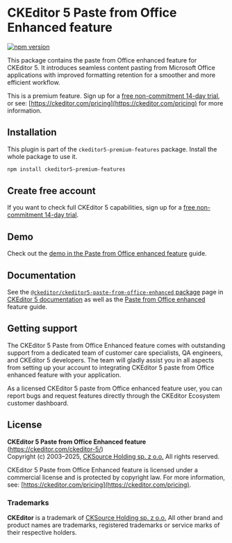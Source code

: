 CKEditor&nbsp;5 Paste from Office Enhanced feature
==================================================

[![npm version](https://badge.fury.io/js/%40ckeditor%2Fckeditor5-paste-from-office-enhanced.svg)](https://www.npmjs.com/package/@ckeditor/ckeditor5-paste-from-office-enhanced)

This package contains the paste from Office enhanced feature for CKEditor&nbsp;5. It introduces seamless content pasting from Microsoft Office applications with improved formatting retention for a smoother and more efficient workflow.

This is a premium feature. Sign up for a [free non-commitment 14-day trial](https://portal.ckeditor.com/checkout?plan=free), or see: [https://ckeditor.com/pricing](https://ckeditor.com/pricing) for more information.

## Installation

This plugin is part of the `ckeditor5-premium-features` package. Install the whole package to use it.

```bash
npm install ckeditor5-premium-features
```

## Create free account

If you want to check full CKEditor&nbsp;5 capabilities, sign up for a [free non-commitment 14-day trial](https://portal.ckeditor.com/checkout?plan=free).

## Demo

Check out the [demo in the Paste from Office enhanced feature](https://ckeditor.com/docs/ckeditor5/latest/features/paste-from-office-enhanced.html#demo) guide.

## Documentation

See the [`@ckeditor/ckeditor5-paste-from-office-enhanced` package](https://ckeditor.com/docs/ckeditor5/latest/api/paste-from-office-enhanced.html) page in [CKEditor&nbsp;5 documentation](https://ckeditor.com/docs/ckeditor5/latest/) as well as the [Paste from Office enhanced](https://ckeditor.com/docs/ckeditor5/latest/features/paste-from-office-enhanced.html) feature guide.

## Getting support

The CKEditor&nbsp;5 Paste from Office Enhanced feature comes with outstanding support from a dedicated team of customer care specialists, QA engineers, and CKEditor&nbsp;5 developers. The team will gladly assist you in all aspects from setting up your account to integrating CKEditor&nbsp;5 paste from Office enhanced feature with your application.

As a licensed CKEditor&nbsp;5 paste from Office enhanced feature user, you can report bugs and request features directly through the CKEditor Ecosystem customer dashboard.

## License

**CKEditor&nbsp;5 Paste from Office Enhanced feature** (https://ckeditor.com/ckeditor-5/)<br>
Copyright (c) 2003–2025, [CKSource Holding sp. z o.o.](https://cksource.com)  All rights reserved.

CKEditor&nbsp;5 Paste from Office Enhanced feature is licensed under a commercial license and is protected by copyright law. For more information, see: [https://ckeditor.com/pricing](https://ckeditor.com/pricing).

### Trademarks

**CKEditor** is a trademark of [CKSource Holding sp. z o.o.](https://cksource.com)  All other brand and product names are trademarks, registered trademarks or service marks of their respective holders.


